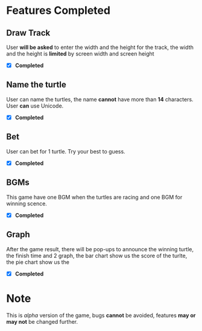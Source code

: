 # Features Completed


## Draw Track


User **will be asked** to enter the width and the height for the track, the width and the height is **limited** by screen width and screen height


- [x] **Completed**


## Name the turtle


User can name the turtles, the name **cannot** have more than **14** characters. User **can** use Unicode.


- [x] **Completed**


## Bet


User can bet for 1 turtle. Try your best to guess.


- [x] **Completed**


## BGMs


This game have one BGM when the turtles are racing and one BGM for winning scence.


- [x] **Completed**


## Graph


After the game result, there will be pop-ups to announce the winning turtle, the finish time and 2 graph, the bar chart show us the score of the turlte, the pie chart show us the 


- [x] **Completed**


# Note


This is *alpha* version of the game, bugs **cannot** be avoided, features **may or may not** be changed further.
